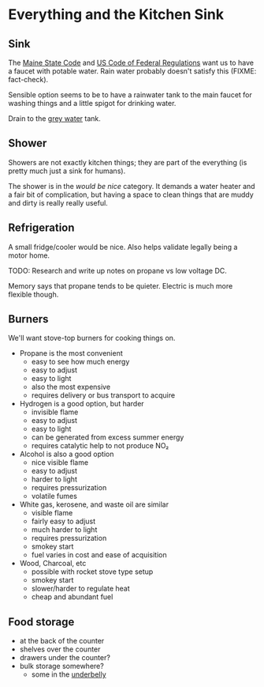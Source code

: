 # Everything and the Kitchen Sink

## Sink

The [Maine State Code](../legal#maine-state-code) and [US Code of Federal Regulations](../legal#federal-regulations) want us to have a faucet with potable water.
Rain water probably doesn't satisfy this (FIXME: fact-check).

Sensible option seems to be to have a rainwater tank to the main faucet for washing things and a little spigot for drinking water.

Drain to the [grey water](../garbage/#grey-water) tank.

## Shower

Showers are not exactly kitchen things; they are part of the everything (is pretty much just a sink for humans).

The shower is in the *would be nice* category.
It demands a water heater and a fair bit of complication,
but having a space to clean things that are muddy and dirty is really really useful.

## Refrigeration

A small fridge/cooler would be nice.
Also helps validate legally being a motor home.

TODO: Research and write up notes on propane vs low voltage DC.

Memory says that propane tends to be quieter.
Electric is much more flexible though.

## Burners

We'll want stove-top burners for cooking things on.

* Propane is the most convenient
  * easy to see how much energy
  * easy to adjust
  * easy to light
  * also the most expensive
  * requires delivery or bus transport to acquire
* Hydrogen is a good option, but harder
  * invisible flame
  * easy to adjust
  * easy to light
  * can be generated from excess summer energy
  * requires catalytic help to not produce NO₂
* Alcohol is also a good option
  * nice visible flame
  * easy to adjust
  * harder to light
  * requires pressurization
  * volatile fumes
* White gas, kerosene, and waste oil are similar
  * visible flame
  * fairly easy to adjust
  * much harder to light
  * requires pressurization
  * smokey start
  * fuel varies in cost and ease of acquisition
* Wood, Charcoal, etc
  * possible with rocket stove type setup
  * smokey start
  * slower/harder to regulate heat
  * cheap and abundant fuel

## Food storage

* at the back of the counter
* shelves over the counter
* drawers under the counter?
* bulk storage somewhere?
  * some in the [underbelly](../substrate#underbelly)

